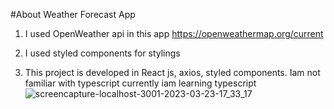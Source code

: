 #About Weather Forecast App
1. I used OpenWeather api in this app
https://openweathermap.org/current

2. I used styled components for stylings

3. This project is developed in React js, axios, styled components. Iam not familiar with typescript currently iam learning typescript![screencapture-localhost-3001-2023-03-23-17_33_17](https://user-images.githubusercontent.com/86731561/227199083-67814883-a2d4-44f5-b76a-4e10c8ec67b8.png)
